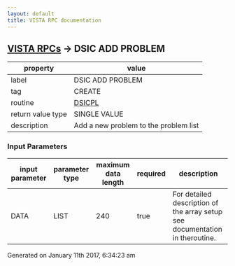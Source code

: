 ```yaml
---
layout: default
title: VISTA RPC documentation
---
```




## [VISTA RPCs](TableOfContent.md) &#8594; DSIC ADD PROBLEM 

 property | value 
--- | --- 
 label | DSIC ADD PROBLEM
 tag | CREATE
 routine | [DSICPL](http://code.osehra.org/dox/Routine_DSICPL_source.html)
 return value type | SINGLE VALUE
 description | Add a new problem to the problem list

### Input Parameters

| input parameter | parameter type | maximum data length | required | description | 
| --- | --- | --- | --- | --- | 
| DATA | LIST | 240 | true | For detailed description of the array setup see documentation in theroutine. | 




Generated on January 11th 2017, 6:34:23 am